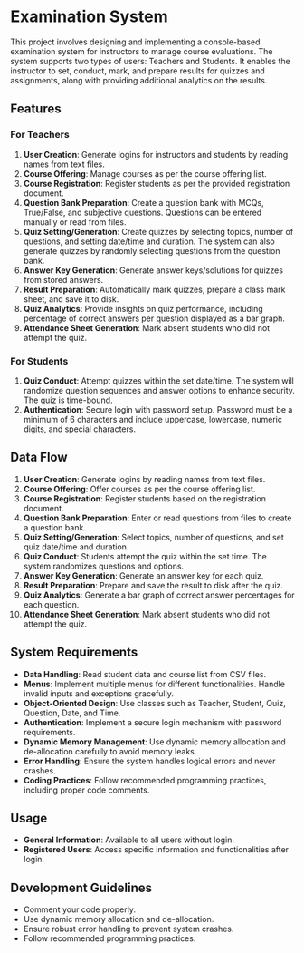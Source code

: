# Examination System

This project involves designing and implementing a console-based examination system for instructors to manage course evaluations. The system supports two types of users: Teachers and Students. It enables the instructor to set, conduct, mark, and prepare results for quizzes and assignments, along with providing additional analytics on the results.

## Features

### For Teachers
1. **User Creation**: Generate logins for instructors and students by reading names from text files.
2. **Course Offering**: Manage courses as per the course offering list.
3. **Course Registration**: Register students as per the provided registration document.
4. **Question Bank Preparation**: Create a question bank with MCQs, True/False, and subjective questions. Questions can be entered manually or read from files.
5. **Quiz Setting/Generation**: Create quizzes by selecting topics, number of questions, and setting date/time and duration. The system can also generate quizzes by randomly selecting questions from the question bank.
6. **Answer Key Generation**: Generate answer keys/solutions for quizzes from stored answers.
7. **Result Preparation**: Automatically mark quizzes, prepare a class mark sheet, and save it to disk.
8. **Quiz Analytics**: Provide insights on quiz performance, including percentage of correct answers per question displayed as a bar graph.
9. **Attendance Sheet Generation**: Mark absent students who did not attempt the quiz.

### For Students
1. **Quiz Conduct**: Attempt quizzes within the set date/time. The system will randomize question sequences and answer options to enhance security. The quiz is time-bound.
2. **Authentication**: Secure login with password setup. Password must be a minimum of 6 characters and include uppercase, lowercase, numeric digits, and special characters.

## Data Flow

1. **User Creation**: Generate logins by reading names from text files.
2. **Course Offering**: Offer courses as per the course offering list.
3. **Course Registration**: Register students based on the registration document.
4. **Question Bank Preparation**: Enter or read questions from files to create a question bank.
5. **Quiz Setting/Generation**: Select topics, number of questions, and set quiz date/time and duration.
6. **Quiz Conduct**: Students attempt the quiz within the set time. The system randomizes questions and options.
7. **Answer Key Generation**: Generate an answer key for each quiz.
8. **Result Preparation**: Prepare and save the result to disk after the quiz.
9. **Quiz Analytics**: Generate a bar graph of correct answer percentages for each question.
10. **Attendance Sheet Generation**: Mark absent students who did not attempt the quiz.

## System Requirements

- **Data Handling**: Read student data and course list from CSV files.
- **Menus**: Implement multiple menus for different functionalities. Handle invalid inputs and exceptions gracefully.
- **Object-Oriented Design**: Use classes such as Teacher, Student, Quiz, Question, Date, and Time.
- **Authentication**: Implement a secure login mechanism with password requirements.
- **Dynamic Memory Management**: Use dynamic memory allocation and de-allocation carefully to avoid memory leaks.
- **Error Handling**: Ensure the system handles logical errors and never crashes.
- **Coding Practices**: Follow recommended programming practices, including proper code comments.

## Usage

- **General Information**: Available to all users without login.
- **Registered Users**: Access specific information and functionalities after login.

## Development Guidelines

- Comment your code properly.
- Use dynamic memory allocation and de-allocation.
- Ensure robust error handling to prevent system crashes.
- Follow recommended programming practices.

